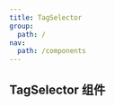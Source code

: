```yaml
---
title: TagSelector
group:
  path: /
nav:
  path: /components
---
```


## TagSelector 组件

<code src='./demos/index.tsx' ></code>
